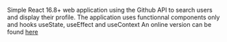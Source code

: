 Simple React 16.8+ web application using the Github API to search users and display their profile. 
The application uses functionnal components only and hooks useState, useEffect and useContext
An online version can be found [here](https://appliz-gitfinder.netlify.com) 
